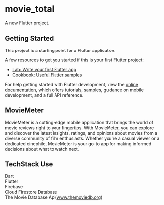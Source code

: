 # movie_total

A new Flutter project.

## Getting Started

This project is a starting point for a Flutter application.

A few resources to get you started if this is your first Flutter project:

- [Lab: Write your first Flutter app](https://docs.flutter.dev/get-started/codelab)
- [Cookbook: Useful Flutter samples](https://docs.flutter.dev/cookbook)

For help getting started with Flutter development, view the
[online documentation](https://docs.flutter.dev/), which offers tutorials,
samples, guidance on mobile development, and a full API reference.

## MovieMeter
MovieMeter is a cutting-edge mobile application that brings the world of movie reviews right to your fingertips. With MovieMeter, you can explore and discover the latest insights, ratings, and opinions about movies from a diverse community of film enthusiasts. Whether you're a casual viewer or a dedicated cinephile, MovieMeter is your go-to app for making informed decisions about what to watch next.

## TechStack Use
Dart <br />
Flutter <br />
Firebase <br />
Cloud Firestore Database <br />
The Movie Database Api(www.themoviedb.org) <br />

<br />
<br />
